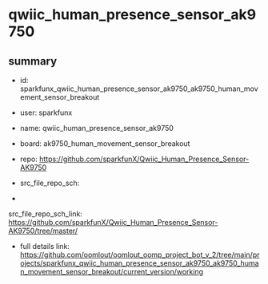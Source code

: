 # qwiic_human_presence_sensor_ak9750
 
## summary 
* id: sparkfunx_qwiic_human_presence_sensor_ak9750_ak9750_human_movement_sensor_breakout
* user: sparkfunx
* name: qwiic_human_presence_sensor_ak9750
* board: ak9750_human_movement_sensor_breakout
* repo: https://github.com/sparkfunX/Qwiic_Human_Presence_Sensor-AK9750



* src_file_repo_sch: 
*
 src_file_repo_sch_link: https://github.com/sparkfunX/Qwiic_Human_Presence_Sensor-AK9750/tree/master/
* full details link: https://github.com/oomlout/oomlout_oomp_project_bot_v_2/tree/main/projects/sparkfunx_qwiic_human_presence_sensor_ak9750_ak9750_human_movement_sensor_breakout/current_version/working  






